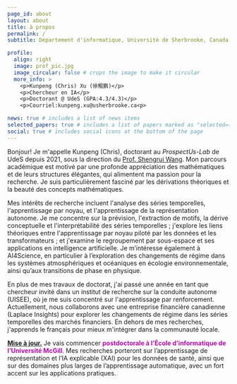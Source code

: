 ```yaml
---
page_id: about
layout: about
title: à propos
permalink: /
subtitle: Département d'informatique, Université de Sherbrooke, Canada <br> École d’informatique, Université McGill, Canada

profile:
  align: right
  image: prof_pic.jpg
  image_circular: false # crops the image to make it circular
  more_info: >
    <p>Kunpeng (Chris) Xu (徐鲲鹏)</p>
    <p>Chercheur en IA</p>
    <p>Doctorant @ UdeS (GPA:4.3/4.3)</p>
    <p>Courriel:kunpeng.xu@usherbrooke.ca<p>

news: true # includes a list of news items
selected_papers: true # includes a list of papers marked as "selected={true}"
social: true # includes social icons at the bottom of the page
---
```




Bonjour! Je m'appelle Kunpeng (Chris), doctorant au *ProspectUs-Lab* de UdeS depuis 2021, sous la direction du <a href='https://www.usherbrooke.ca/recherche/fr/specialistes/details/shengrui.wang'>Prof. Shengrui Wang</a>. Mon parcours académique est motivé par une profonde appréciation des mathématiques et de leurs structures élégantes, qui alimentent ma passion pour la recherche. Je suis particulièrement fasciné par les dérivations théoriques et la beauté des concepts mathématiques.

Mes intérêts de recherche incluent l'analyse des séries temporelles, l'apprentissage par noyau, et l'apprentissage de la représentation autonome. Je me concentre sur la prévision, l'extraction de motifs, la dérive conceptuelle et l'interprétabilité des séries temporelles ; j'explore les liens théoriques entre l'apprentissage par noyau piloté par les données et les transformateurs ; et j'examine le regroupement par sous-espace et ses applications en intelligence artificielle. Je m’intéresse également à AI4Science, en particulier à l’exploration des changements de régime dans les systèmes atmosphériques et océaniques en écologie environnementale, ainsi qu’aux transitions de phase en physique.

En plus de mes travaux de doctorat, j'ai passé une année en tant que chercheur invité dans un institut de recherche sur la conduite autonome (UISEE), où je me suis concentré sur l'apprentissage par renforcement. Actuellement, nous collaborons avec une entreprise financière canadienne (Laplace Insights) pour explorer les changements de régime dans les séries temporelles des marchés financiers. En dehors de mes recherches, j'apprends le français pour mieux m'intégrer dans la communauté locale.

**<a href='#'>Mise à jour.</a>** Je vais commencer **<span style="color:#b509ac">postdoctorale à l’École d’informatique de l’Université McGill</span>**. Mes recherches porteront sur l’apprentissage de représentation et l’IA explicable (XAI) pour les données de santé, ainsi que sur des domaines plus larges de l’apprentissage automatique, avec un fort accent sur les applications pratiques.

[//]: # (Je vais bientôt obtenir mon diplôme et je suis à la recherche de postes postdoctoraux ou à temps plein dans le domaine de l'apprentissage de la représentation/l'explicabilité de l'IA pour les séries temporelles et, plus généralement, en apprentissage automatique, avec une application pratique en vue.)